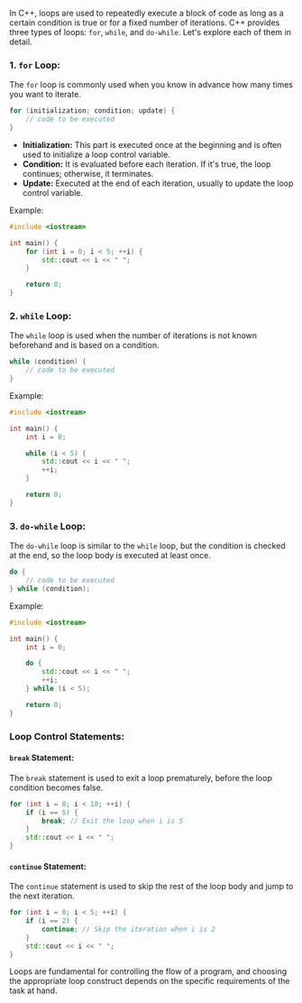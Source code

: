 In C++, loops are used to repeatedly execute a block of code as long as a certain condition is true or for a fixed number of iterations. C++ provides three types of loops: `for`, `while`, and `do-while`. Let's explore each of them in detail.

### 1. `for` Loop:

The `for` loop is commonly used when you know in advance how many times you want to iterate.

```cpp
for (initialization; condition; update) {
    // code to be executed
}
```

- **Initialization:** This part is executed once at the beginning and is often used to initialize a loop control variable.
- **Condition:** It is evaluated before each iteration. If it's true, the loop continues; otherwise, it terminates.
- **Update:** Executed at the end of each iteration, usually to update the loop control variable.

Example:

```cpp
#include <iostream>

int main() {
    for (int i = 0; i < 5; ++i) {
        std::cout << i << " ";
    }

    return 0;
}
```

### 2. `while` Loop:

The `while` loop is used when the number of iterations is not known beforehand and is based on a condition.

```cpp
while (condition) {
    // code to be executed
}
```

Example:

```cpp
#include <iostream>

int main() {
    int i = 0;

    while (i < 5) {
        std::cout << i << " ";
        ++i;
    }

    return 0;
}
```

### 3. `do-while` Loop:

The `do-while` loop is similar to the `while` loop, but the condition is checked at the end, so the loop body is executed at least once.

```cpp
do {
    // code to be executed
} while (condition);
```

Example:

```cpp
#include <iostream>

int main() {
    int i = 0;

    do {
        std::cout << i << " ";
        ++i;
    } while (i < 5);

    return 0;
}
```

### Loop Control Statements:

#### `break` Statement:

The `break` statement is used to exit a loop prematurely, before the loop condition becomes false.

```cpp
for (int i = 0; i < 10; ++i) {
    if (i == 5) {
        break; // Exit the loop when i is 5
    }
    std::cout << i << " ";
}
```

#### `continue` Statement:

The `continue` statement is used to skip the rest of the loop body and jump to the next iteration.

```cpp
for (int i = 0; i < 5; ++i) {
    if (i == 2) {
        continue; // Skip the iteration when i is 2
    }
    std::cout << i << " ";
}
```

Loops are fundamental for controlling the flow of a program, and choosing the appropriate loop construct depends on the specific requirements of the task at hand.
